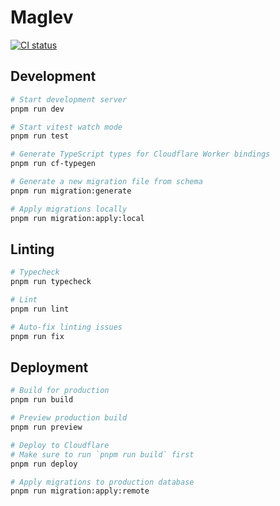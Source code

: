 # Maglev

[![CI status](https://github.com/ciffelia/maglev/actions/workflows/ci.yaml/badge.svg)](https://github.com/ciffelia/maglev/actions/workflows/ci.yaml)

## Development

```sh
# Start development server
pnpm run dev

# Start vitest watch mode
pnpm run test

# Generate TypeScript types for Cloudflare Worker bindings
pnpm run cf-typegen

# Generate a new migration file from schema
pnpm run migration:generate

# Apply migrations locally
pnpm run migration:apply:local
```

## Linting

```sh
# Typecheck
pnpm run typecheck

# Lint
pnpm run lint

# Auto-fix linting issues
pnpm run fix
```

## Deployment

```sh
# Build for production
pnpm run build

# Preview production build
pnpm run preview

# Deploy to Cloudflare
# Make sure to run `pnpm run build` first
pnpm run deploy

# Apply migrations to production database
pnpm run migration:apply:remote
```

